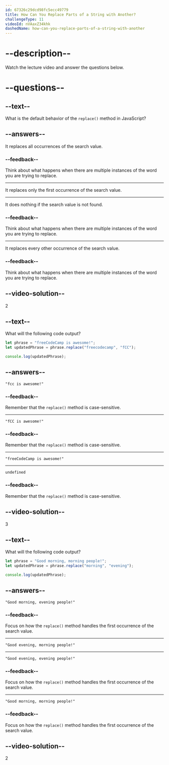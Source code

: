 ```yaml
---
id: 67326c29dcd98fc5ecc49779
title: How Can You Replace Parts of a String with Another?
challengeType: 11
videoId: nVAaxZ34khk
dashedName: how-can-you-replace-parts-of-a-string-with-another
---
```


# --description--

Watch the lecture video and answer the questions below.

# --questions--

## --text--

What is the default behavior of the `replace()` method in JavaScript?

## --answers--

It replaces all occurrences of the search value.

### --feedback--

Think about what happens when there are multiple instances of the word you are trying to replace.

---

It replaces only the first occurrence of the search value.

---

It does nothing if the search value is not found.

### --feedback--

Think about what happens when there are multiple instances of the word you are trying to replace.

---

It replaces every other occurrence of the search value.

### --feedback--

Think about what happens when there are multiple instances of the word you are trying to replace.

## --video-solution--

2

## --text--

What will the following code output?

```js
let phrase = "freeCodeCamp is awesome!";
let updatedPhrase = phrase.replace("freecodecamp", "fCC");

console.log(updatedPhrase);
```

## --answers--

`"fcc is awesome!"`

### --feedback--

Remember that the `replace()` method is case-sensitive.

---

`"fCC is awesome!"`

### --feedback--

Remember that the `replace()` method is case-sensitive.

---

`"freeCodeCamp is awesome!"`

---

`undefined`

### --feedback--

Remember that the `replace()` method is case-sensitive.

## --video-solution--

3

## --text--

What will the following code output?

```js
let phrase = "Good morning, morning people!";
let updatedPhrase = phrase.replace("morning", "evening");

console.log(updatedPhrase);
```

## --answers--

`"Good morning, evening people!"`

### --feedback--

Focus on how the `replace()` method handles the first occurrence of the search value.

---

`"Good evening, morning people!"`

---

`"Good evening, evening people!"`

### --feedback--

Focus on how the `replace()` method handles the first occurrence of the search value.

---

`"Good morning, morning people!"`

### --feedback--

Focus on how the `replace()` method handles the first occurrence of the search value.

## --video-solution--

2
